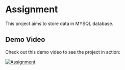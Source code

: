 # Assignment

This project aims to store data in MYSQL database.

## Demo Video

Check out this demo video to see the project in action:

[![Assignment](https://img.youtube.com/vi/YOUTUBE_VIDEO_ID_HERE/0.jpg)](https://youtu.be/YUKWLZA1F-Q)

